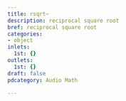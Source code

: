 ```yaml
---
title: rsqrt~
description: reciprocal square root
bref: reciprocal square root
categories:
- object
inlets:
  1st: {}
outlets:
  1st: {}
draft: false
pdcategory: Audio Math

---
```


